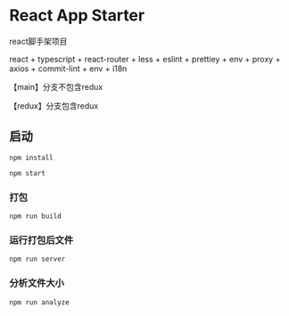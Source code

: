 # React App Starter

react脚手架项目

react + typescript + react-router + less + eslint + prettiey + env + proxy + axios + commit-lint + env + i18n

【main】分支不包含redux

【redux】分支包含redux


## 启动

```
npm install

npm start

```

### 打包

```
npm run build
```

### 运行打包后文件

```
npm run server
```

### 分析文件大小

```
npm run analyze
```
